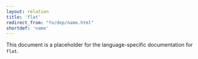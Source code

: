 ```yaml
---
layout: relation
title: 'flat'
redirect_from: "fo/dep/name.html"
shortdef: 'name'
---
```


This document is a placeholder for the language-specific documentation
for `flat`.
